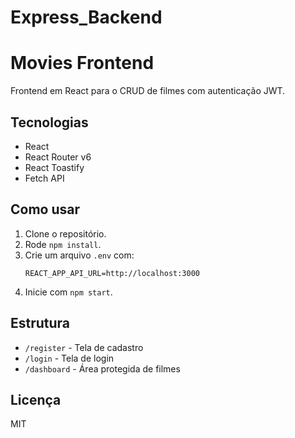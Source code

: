 # Express_Backend

# Movies Frontend

Frontend em React para o CRUD de filmes com autenticação JWT.

## Tecnologias

- React
- React Router v6
- React Toastify
- Fetch API

## Como usar

1. Clone o repositório.
2. Rode `npm install`.
3. Crie um arquivo `.env` com:
   ```
   REACT_APP_API_URL=http://localhost:3000
   ```
4. Inicie com `npm start`.

## Estrutura

- `/register` - Tela de cadastro
- `/login` - Tela de login
- `/dashboard` - Área protegida de filmes

## Licença

MIT